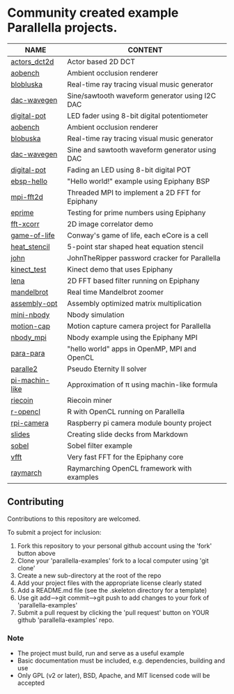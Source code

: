 Community created example Parallella projects.
===================================================

NAME                         | CONTENT                        |
---------------------------- |------------------------------- |
[actors_dct2d](actors_dct2d) | Actor based 2D DCT
[aobench](aobench)           | Ambient occlusion renderer
[blobluska](blobluska)       | Real-time ray tracing visual music generator
[dac-wavegen](dac-wavegen)   | Sine/sawtooth waveform generator using I2C DAC
[digital-pot](digital-pot)   | LED fader using 8-bit digital potentiometer
[aobench](aobench)           | Ambient occlusion renderer
[blobuska](blobuska)         | Real-time ray tracing visual music generator
[dac-wavegen](dac-wavegen)   | Sine and sawtooth waveform generator using DAC
[digital-pot](digital-pot)   | Fading an LED using 8-bit digital POT
[ebsp-hello](ebsp-hello)     | "Hello world!" example using Epiphany BSP
[mpi-fft2d](mpi-fft2d)       | Threaded MPI to implement a 2D FFT for Epiphany
[eprime](eprime)             | Testing for prime numbers using Epiphany
[fft-xcorr](fft-xcorr)       | 2D image correlator demo
[game-of-life](game-of-life) | Conway's game of life, each eCore is a cell
[heat_stencil](heat_stencil) | 5-point star shaped heat equation stencil
[john](john)                 | JohnTheRipper password cracker for Parallella
[kinect_test](kinect_test)   | Kinect demo that uses Epiphany
[lena](lena)                 | 2D FFT based filter running on Epiphany
[mandelbrot](mandelbrot)     | Real time Mandelbrot zoomer
[assembly-opt](assembly-opt) | Assembly optimized matrix multiplication
[mini-nbody](mini-nbody)     | Nbody simulation
[motion-cap](motion-cap)     | Motion capture camera project for Parallella
[nbody_mpi](nbody_mpi)       | Nbody example using the Epiphany MPI
[para-para](para-para)       | "hello world" apps in OpenMP, MPI and OpenCL
[paralle2](paralle2)         | Pseudo Eternity II solver
[pi-machin-like](pi-machin-like) | Approximation of π using machin-like formula
[riecoin](riecoin)           | Riecoin miner
[r-opencl](r-opencl)         | R with OpenCL running on Parallella
[rpi-camera](rpi-camera)     | Raspberry pi camera module bounty project
[slides](slides)             | Creating slide decks from Markdown
[sobel](sobel)               | Sobel filter example
[vfft](vfft)                 | Very fast FFT for the Epiphany core
[raymarch](raymarch)         | Raymarching OpenCL framework with examples

## Contributing

Contributions to this repository are welcomed.

To submit a project for inclusion:

1. Fork this repository to your personal github account using the 'fork' button above
2. Clone your 'parallella-examples' fork to a local computer using 'git clone'
2. Create a new sub-directory at the root of the repo
3. Add your project files with the appropriate license clearly stated
4. Add a README.md file (see the .skeleton directory for a template)
5. Use git add-->git commit-->git push to add changes to your fork of 'parallella-examples'
6. Submit a pull request by clicking the 'pull request' button on YOUR github 'parallella-examples' repo.


### Note

* The project must build, run and serve as a useful example
* Basic documentation must be included, e.g. dependencies, building and use
* Only GPL (v2 or later), BSD, Apache, and MIT licensed code will be accepted
